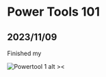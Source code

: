 # Power Tools 101
## 2023/11/09

Finished my 

![Powertool 1 alt ><](https://github.com/jinnycho/jinnycho.github.io/blob/main/src/assets/photos/powertool2.png?raw=true)
